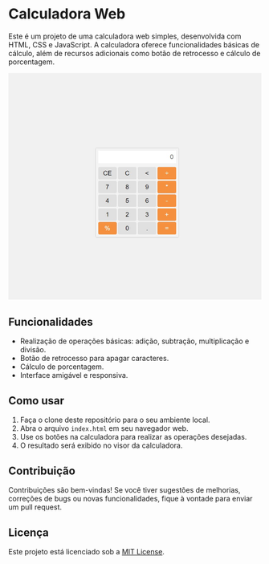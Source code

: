 # Calculadora Web

Este é um projeto de uma calculadora web simples, desenvolvida com HTML, CSS e JavaScript. A calculadora oferece funcionalidades básicas de cálculo, além de recursos adicionais como botão de retrocesso e cálculo de porcentagem.

![Calculadora Web](screenshot.png)

## Funcionalidades

- Realização de operações básicas: adição, subtração, multiplicação e divisão.
- Botão de retrocesso para apagar caracteres.
- Cálculo de porcentagem.
- Interface amigável e responsiva.

## Como usar

1. Faça o clone deste repositório para o seu ambiente local.
2. Abra o arquivo `index.html` em seu navegador web.
3. Use os botões na calculadora para realizar as operações desejadas.
4. O resultado será exibido no visor da calculadora.

## Contribuição

Contribuições são bem-vindas! Se você tiver sugestões de melhorias, correções de bugs ou novas funcionalidades, fique à vontade para enviar um pull request.

## Licença

Este projeto está licenciado sob a [MIT License](LICENSE).

